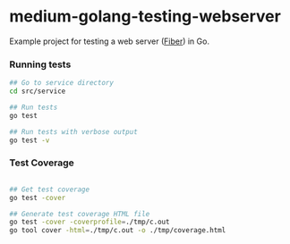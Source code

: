 # medium-golang-testing-webserver

Example project for testing a web server ([Fiber](https://github.com/gofiber/fiber)) in Go.

### Running tests

```sh
## Go to service directory
cd src/service

## Run tests
go test

## Run tests with verbose output
go test -v
```


### Test Coverage

```sh

## Get test coverage
go test -cover

## Generate test coverage HTML file
go test -cover -coverprofile=./tmp/c.out
go tool cover -html=./tmp/c.out -o ./tmp/coverage.html 
```